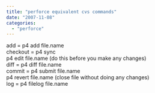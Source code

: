```yaml
---
title: "perforce equivalent cvs commands"
date: "2007-11-08"
categories: 
  - "perforce"
---
```


add = p4 add file.name  
checkout = p4 sync  
p4 edit file.name (do this before you make any changes)  
diff = p4 diff file.name  
commit = p4 submit file.name  
p4 revert file.name (close file without doing any changes)  
log = p4 filelog file.name
